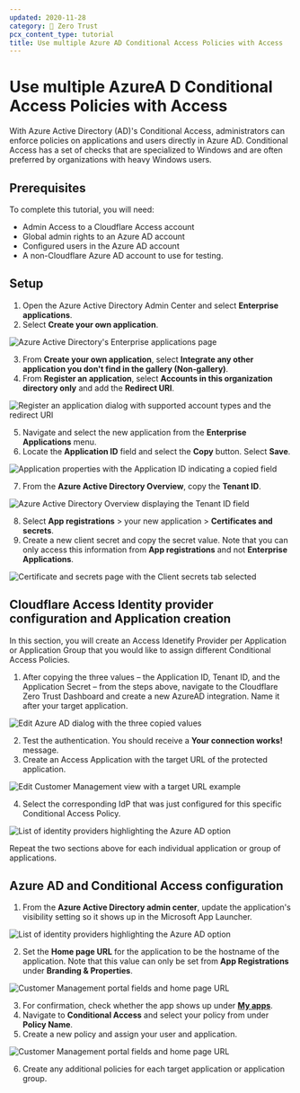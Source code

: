 ```yaml
---
updated: 2020-11-28
category: 🔐 Zero Trust
pcx_content_type: tutorial
title: Use multiple Azure AD Conditional Access Policies with Access
---
```


# Use multiple AzureA D Conditional Access Policies with Access

With Azure Active Directory (AD)'s Conditional Access, administrators can enforce policies on applications and users directly in Azure AD. Conditional Access has a set of checks that are specialized to Windows and are often preferred by organizations with heavy Windows users.

## Prerequisites

To complete this tutorial, you will need:

- Admin Access to a Cloudflare Access account
- Global admin rights to an Azure AD account
- Configured users in the Azure AD account
- A non-Cloudflare Azure AD account to use for testing.

## Setup

1. Open the Azure Active Directory Admin Center and select **Enterprise applications**.
2. Select **Create your own application**. 

![Azure Active Directory's Enterprise applications page](/cloudflare-one/static/zero-trust-security/azuread-access-policies/create-app.png)

3. From **Create your own application**, select **Integrate any other application you don't find in the gallery (Non-gallery)**.
4. From **Register an application**, select **Accounts in this organization directory only** and add the **Redirect URI**.

![Register an application dialog with supported account types and the redirect URI](/cloudflare-one/static/zero-trust-security/azuread-access-policies/register-app-redirects.png)

5. Navigate and select the new application from the **Enterprise Applications** menu.
6. Locate the **Application ID** field and select the **Copy** button. Select **Save**.

![Application properties with the Application ID indicating a copied field](/cloudflare-one/static/zero-trust-security/azuread-access-policies/application-id.png)

7. From the **Azure Active Directory Overview**, copy the **Tenant ID**.

![Azure Active Directory Overview displaying the Tenant ID field](/cloudflare-one/static/zero-trust-security/azuread-access-policies/tenant-id.png)

8. Select **App registrations** > your new application > **Certificates and secrets**.
9. Create a new client secret and copy the secret value. Note that you can only access this information from **App registrations** and not **Enterprise Applications**.

![Certificate and secrets page with the Client secrets tab selected](/cloudflare-one/static/zero-trust-security/azuread-access-policies/certificates-secrets.png)

## Cloudflare Access Identity provider configuration and Application creation

In this section, you will create an Access Idenetify Provider per Application or Application Group that you would like to assign different Conditional Access Policies.

1. After copying the three values – the Application ID, Tenant ID, and the Application Secret – from the steps above, navigate to the Cloudflare Zero Trust Dashboard and create a new AzureAD integration. Name it after your target application.

![Edit Azure AD dialog with the three copied values](/cloudflare-one/static/zero-trust-security/azuread-access-policies/edit-azuread-values.png)

2. Test the authentication. You should receive a **Your connection works!** message.
3. Create an Access Application with the target URL of the protected application. 

![Edit Customer Management view with a target URL example](/cloudflare-one/static/zero-trust-security/azuread-access-policies/access-app-target-url.png)

4. Select the corresponding IdP that was just configured for this specific Conditional Access Policy. 

![List of identity providers highlighting the Azure AD option](/cloudflare-one/static/zero-trust-security/azuread-access-policies/access-app-idp.png)

Repeat the two sections above for each individual application or group of applications. 

## Azure AD and Conditional Access configuration

1. From the **Azure Active Directory admin center**, update the application's visibility setting so it shows up in the Microsoft App Launcher.

![List of identity providers highlighting the Azure AD option](/cloudflare-one/static/zero-trust-security/azuread-access-policies/app-visibility.png)

2. Set the **Home page URL** for the application to be the hostname of the application. Note that this value can only be set from **App Registrations** under **Branding & Properties**.

![Customer Management portal fields and home page URL](/cloudflare-one/static/zero-trust-security/azuread-access-policies/homepage-url.png)

3. For confirmation, check whether the app shows up under [**My apps**](https://myapplications.microsoft.com/).
4. Navigate to **Conditional Access** and select your policy from under **Policy Name**.
5. Create a new policy and assign your user and application. 

![Customer Management portal fields and home page URL](/cloudflare-one/static/zero-trust-security/azuread-access-policies/new-policy.png)

6. Create any additional policies for each target application or application group.